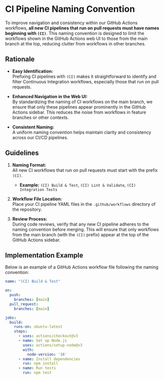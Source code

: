 # CI Pipeline Naming Convention

To improve navigation and consistency within our GitHub Actions workflows, **all new CI pipelines that run on pull requests must have names beginning with `(CI)`**. This naming convention is designed to limit the workflows shown in the GitHub Actions web UI to those from the main branch at the top, reducing clutter from workflows in other branches.

## Rationale

- **Easy Identification:**  
  Prefixing CI pipelines with `(CI)` makes it straightforward to identify and filter Continuous Integration workflows, especially those that run on pull requests.

- **Enhanced Navigation in the Web UI:**  
  By standardizing the naming of CI workflows on the main branch, we ensure that only these pipelines appear prominently in the GitHub Actions sidebar. This reduces the noise from workflows in feature branches or other contexts.

- **Consistent Naming:**  
  A uniform naming convention helps maintain clarity and consistency across our CI/CD pipelines.

## Guidelines

1. **Naming Format:**  
   All new CI workflows that run on pull requests must start with the prefix `(CI)`.  
   - **Example:** `(CI) Build & Test`, `(CI) Lint & Validate`, `(CI) Integration Tests`

2. **Workflow File Location:**  
   Place your CI pipeline YAML files in the `.github/workflows` directory of the repository.

3. **Review Process:**  
   During code reviews, verify that any new CI pipeline adheres to the naming convention before merging. This will ensure that only workflows from the main branch (with the `(CI)` prefix) appear at the top of the GitHub Actions sidebar.

## Implementation Example

Below is an example of a GitHub Actions workflow file following the naming convention:

```yaml
name: "(CI) Build & Test"

on:
  push:
    branches: [main]
  pull_request:
    branches: [main]

jobs:
  build:
    runs-on: ubuntu-latest
    steps:
      - uses: actions/checkout@v3
      - name: Set up Node.js
        uses: actions/setup-node@v3
        with:
          node-version: '16'
      - name: Install dependencies
        run: npm install
      - name: Run tests
        run: npm test